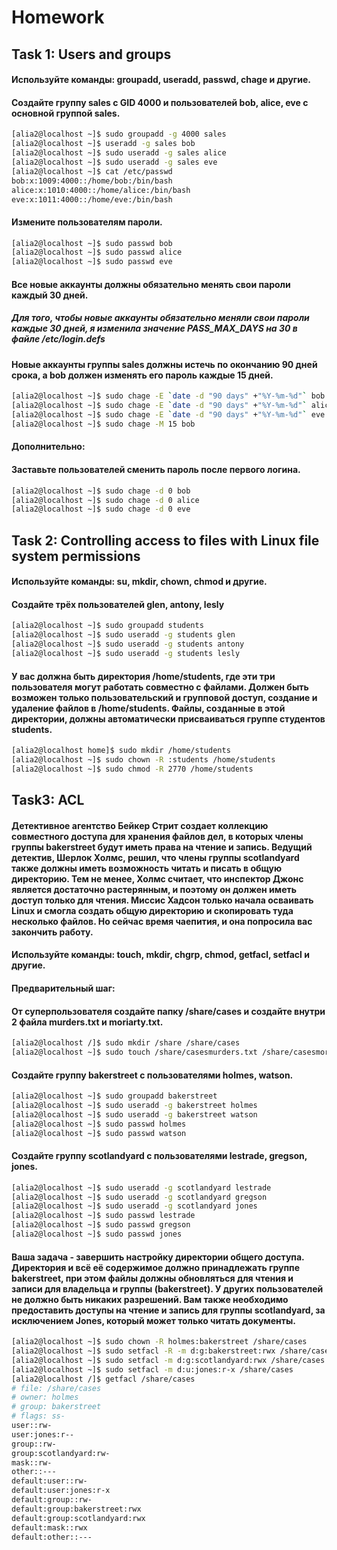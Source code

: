 # Homework

## Task 1: Users and groups

#### Используйте команды: groupadd, useradd, passwd, chage и другие.
#### Создайте группу sales с GID 4000 и пользователей bob, alice, eve c основной группой sales. 

```bash
[alia2@localhost ~]$ sudo groupadd -g 4000 sales
[alia2@localhost ~]$ useradd -g sales bob
[alia2@localhost ~]$ sudo useradd -g sales alice
[alia2@localhost ~]$ sudo useradd -g sales eve
[alia2@localhost ~]$ cat /etc/passwd
bob:x:1009:4000::/home/bob:/bin/bash
alice:x:1010:4000::/home/alice:/bin/bash
eve:x:1011:4000::/home/eve:/bin/bash
```

#### Измените пользователям пароли.

```bash
[alia2@localhost ~]$ sudo passwd bob
[alia2@localhost ~]$ sudo passwd alice
[alia2@localhost ~]$ sudo passwd eve
```

#### Все новые аккаунты должны обязательно менять свои пароли каждый 30 дней.

##### Для того, чтобы новые аккаунты обязательно меняли свои пароли каждые 30 дней, я изменила значение PASS_MAX_DAYS на 30 в файле /etc/login.defs


#### Новые аккаунты группы sales должны истечь по окончанию 90 дней срока, а bob должен изменять его пароль каждые 15 дней.

```bash
[alia2@localhost ~]$ sudo chage -E `date -d "90 days" +"%Y-%m-%d"` bob
[alia2@localhost ~]$ sudo chage -E `date -d "90 days" +"%Y-%m-%d"` alice
[alia2@localhost ~]$ sudo chage -E `date -d "90 days" +"%Y-%m-%d"` eve
[alia2@localhost ~]$ sudo chage -M 15 bob
```

#### Дополнительно:
#### Заставьте пользователей сменить пароль после первого логина.

```bash
[alia2@localhost ~]$ sudo chage -d 0 bob
[alia2@localhost ~]$ sudo chage -d 0 alice
[alia2@localhost ~]$ sudo chage -d 0 eve
```

## Task 2: Controlling access to files with Linux file system permissions

#### Используйте команды: su, mkdir, chown, chmod и другие.
#### Создайте трёх пользователей glen, antony, lesly

```bash
[alia2@localhost ~]$ sudo groupadd students
[alia2@localhost ~]$ sudo useradd -g students glen
[alia2@localhost ~]$ sudo useradd -g students antony
[alia2@localhost ~]$ sudo useradd -g students lesly
```

#### У вас должна быть директория /home/students, где эти три пользователя могут работать совместно с файлами. Должен быть возможен только пользовательский и групповой доступ, создание и удаление файлов в /home/students. Файлы, созданные в этой директории, должны автоматически присваиваться группе студентов students.


```bash
[alia2@localhost home]$ sudo mkdir /home/students
[alia2@localhost ~]$ sudo chown -R :students /home/students
[alia2@localhost ~]$ sudo chmod -R 2770 /home/students
```

## Task3: ACL

#### Детективное агентство Бейкер Стрит создает коллекцию совместного доступа для хранения файлов дел, в которых члены группы bakerstreet будут иметь права на чтение и запись. Ведущий детектив, Шерлок Холмс, решил, что члены группы scotlandyard также должны иметь возможность читать и писать в общую директорию. Тем не менее, Холмс считает, что инспектор Джонс является достаточно растерянным, и поэтому он должен иметь доступ только для чтения. Миссис Хадсон только начала осваивать Linux и смогла создать общую директорию и скопировать туда несколько файлов. Но сейчас время чаепития, и она попросила вас закончить работу.

#### Используйте команды: touch, mkdir, chgrp, chmod, getfacl, setfacl и другие. 

#### Предварительный шаг:
#### От суперпользователя создайте папку /share/cases и создайте внутри 2 файла murders.txt и moriarty.txt.

```bash
[alia2@localhost /]$ sudo mkdir /share /share/cases
[alia2@localhost ~]$ sudo touch /share/casesmurders.txt /share/casesmoriarty.txt
```

#### Создайте группу bakerstreet с пользователями holmes, watson.

```bash
[alia2@localhost ~]$ sudo groupadd bakerstreet
[alia2@localhost ~]$ sudo useradd -g bakerstreet holmes
[alia2@localhost ~]$ sudo useradd -g bakerstreet watson
[alia2@localhost ~]$ sudo passwd holmes
[alia2@localhost ~]$ sudo passwd watson
```

#### Создайте группу scotlandyard с пользователями lestrade, gregson, jones.

```bash
[alia2@localhost ~]$ sudo useradd -g scotlandyard lestrade
[alia2@localhost ~]$ sudo useradd -g scotlandyard gregson
[alia2@localhost ~]$ sudo useradd -g scotlandyard jones
[alia2@localhost ~]$ sudo passwd lestrade
[alia2@localhost ~]$ sudo passwd gregson
[alia2@localhost ~]$ sudo passwd jones
```

#### Ваша задача - завершить настройку директории общего доступа. Директория и всё её содержимое должно принадлежать группе bakerstreet, при этом файлы должны обновляться для чтения и записи для владельца и группы (bakerstreet). У других пользователей не должно быть никаких разрешений. Вам также необходимо предоставить доступы на чтение и запись для группы scotlandyard, за исключением Jones, который может только читать документы.

```bash
[alia2@localhost ~]$ sudo chown -R holmes:bakerstreet /share/cases
[alia2@localhost ~]$ sudo setfacl -R -m d:g:bakerstreet:rwx /share/cases
[alia2@localhost ~]$ sudo setfacl -m d:g:scotlandyard:rwx /share/cases
[alia2@localhost ~]$ sudo setfacl -m d:u:jones:r-x /share/cases
[alia2@localhost /]$ getfacl /share/cases
# file: /share/cases
# owner: holmes
# group: bakerstreet
# flags: ss-
user::rw-
user:jones:r--
group::rw-
group:scotlandyard:rw-
mask::rw-
other::---
default:user::rw-
default:user:jones:r-x
default:group::rw-
default:group:bakerstreet:rwx
default:group:scotlandyard:rwx
default:mask::rwx
default:other::---
```
